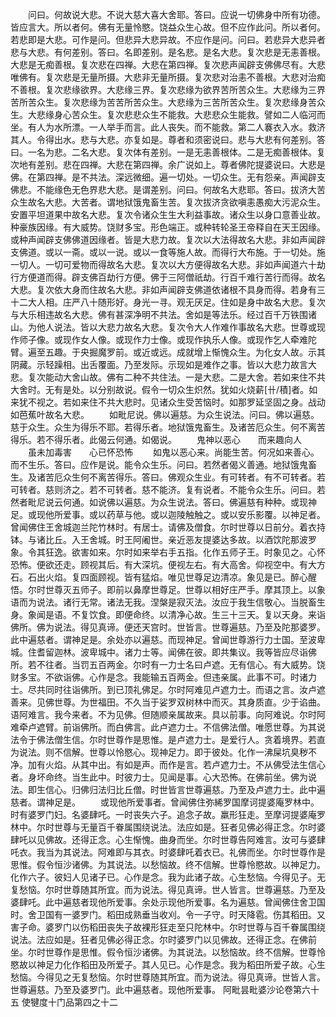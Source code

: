 <!-- { "loadSidebar": true } -->
　　问曰。何故说大悲。不说大慈大喜大舍耶。答曰。应说一切佛身中所有功德。皆应言大。所以者何。佛有无量怜愍。饶益众生心故。但不应作此问。所以者何。若悲即是大悲。可作是问。但悲异大悲异故。不应作是问。问曰。若悲异大悲异者悲与大悲。有何差别。答曰。名即差别。是名悲。是名大悲。复次悲是无恚善根。大悲是无痴善根。复次悲在四禅。大悲在第四禅。复次悲声闻辟支佛佛尽有。大悲唯佛有。复次悲是无量所摄。大悲非无量所摄。复次悲对治恚不善根。大悲对治痴不善根。复次悲缘欲界。大悲缘三界。复次悲缘为欲界苦所苦众生。大悲缘为三界苦所苦众生。复次悲缘为苦苦所苦众生。大悲缘为三苦所苦众生。复次悲缘身苦众生。大悲缘身心苦众生。复次悲悲众生不能救。大悲悲众生能救。譬如二人临河而坐。有人为水所漂。一人举手而言。此人丧失。而不能救。第二人褰衣入水。救济其人。令得出水。悲与大悲。亦复如是。尊者和须密说曰。悲与大悲有何差别。答曰。一名为悲。二名大悲。复次体有差别。一是无恚善根体。二是无痴善根体。复次地有差别。悲在四禅。大悲在第四禅。余广说如上。尊者佛陀提婆说曰。大悲是佛。在第四禅。是不共法。深远微细。遍一切处。一切众生。无有怨亲。声闻辟支佛悲。不能缘色无色界悲大悲。是谓差别。问曰。何故名大悲耶。答曰。拔济大苦众生故名大悲。大苦者。谓地狱饿鬼畜生苦。复次拔济贪欲嗔恚愚痴大污泥众生。安置平坦道果中故名大悲。复次令诸众生生大利益事故。诸众生以身口意善业故。种豪族因缘。有大威势。饶财多宝。形色端正。或种转轮圣王帝释自在天王因缘。或种声闻辟支佛佛道因缘者。皆是大悲力故。复次以大法得故名大悲。非如声闻辟支佛道。或以一斋。或以一说。或以一食等施人故。而得行大布施。于一切处。施一切人。一切可爱物而得故名大悲。复次以大方便得故名大悲。非如声闻道六十劫行方便道而得。辟支佛百劫行方便。佛于三阿僧祇劫。行百千难行苦行而得。故名大悲。复次依大身而住故名大悲。非如声闻辟支佛道依诸根不具身而得。若身有三十二大人相。庄严八十随形好。身光一寻。观无厌足。住如是身中故名大悲。复次与大乐相违故名大悲。佛有甚深净明不共法。舍如是等法乐。经过百千万铁围诸山。为他人说法。皆以大悲力故名大悲。复次令大人作难作事故名大悲。世尊或现作师子像。或现作女人像。或现作力士像。或现作执乐人像。或现作乞人牵难陀臂。遍至五趣。于央掘魔罗前。或近或远。成就增上惭愧众生。为化女人故。示其阴藏。示轻躁相。出舌覆面。乃至发际。示现如是难作之事。皆以大悲力故言大悲。复次能动大舍山故。佛有二种不共住法。一是大悲。二是大舍。若如来住不共大舍时。无有是处。以分别故说。假令一切众生炽然。犹如火烧薪[卄/積]者。如来犹不视之。若如来住不共大悲时。见诸众生受苦恼时。如那罗延坚固之身。战动如芭蕉叶故名大悲。
　　如毗尼说。佛以遍慈。为众生说法。问曰。佛以遍慈。慈于众生。众生为得乐不耶。若得乐者。地狱饿鬼畜生。及诸苦厄众生。何不离苦得乐。若不得乐者。此偈云何通。如偈说。
　　鬼神以恶心　　而来趣向人
　　虽未加毒害　　心已怀恐怖
　　如鬼以恶心来。尚能生苦。何况如来善心。而不生乐。答曰。应作是说。能令众生乐。问曰。若然者偈义善通。地狱饿鬼畜生。及诸苦厄众生何不离苦得乐。答曰。佛观众生业。有可转者。有不可转者。若可转者。慈则济之。若不可转者。慈不能济。复有说者。不能令众生乐。问曰。若然者毗尼说云何通。如说佛以遍慈。为众生说法。答曰。佛遍慈有种种。或现神足。或现他所爱事。或以药草与他。或以迦陵触触之。或以安乐影覆。以神足者。曾闻佛住王舍城迦兰陀竹林时。有居士。请佛及僧食。尔时世尊以日前分。着衣持钵。与诸比丘。入王舍城。时王阿阇世。亲近恶友提婆达多故。以酒饮陀那波罗象。令其狂逸。欲害如来。尔时如来举右手五指。化作五师子王。时象见之。心怀恐怖。便欲还走。顾视其后。有大深坑。便视左右。有大高舍。仰视空中。有大方石。石出火焰。复四面顾视。皆有猛焰。唯见世尊足边清凉。象见是已。醉心醒悟。尔时世尊灭五师子。即前以鼻摩世尊足。世尊以相好庄严手。摩其顶上。以象语而为说法。诸行无常。诸法无我。涅槃是寂灭法。汝应于我生信敬心。当脱畜生身。象闻是语。不复饮食。即便命终。以清净心故。生三十三天。复以天身。来诣佛所。佛为说法。得见真谛。便还天宫时。世皆言。世尊遍慈。乃至及陀那婆罗。此中遍慈者。谓神足是。余处亦以遍慈。而现神足。曾闻世尊游行力士国。至波卑城。住耆留迦林。波卑城中。诸力士等。闻佛在彼。即共集议。我等皆应尽诣佛所。若不往者。当罚五百两金。尔时有一力士名曰卢遮。无有信心。有大威势。饶财多宝。不欲诣佛。心作是念。我能输五百两金。但违亲属。此事不可。时诸力士。尽共同时往诣佛所。到已顶礼佛足。尔时阿难见卢遮力士。而语之言。汝卢遮善来。见佛世尊。为世福田。不久当于娑罗双树林中而灭。其身质直。少于谄曲。语阿难言。我今来者。不为见佛。但随顺亲属故来。具以前事。向阿难说。尔时阿难牵卢遮臂。前诣佛所。而白佛言。此卢遮力士。不信佛法僧。唯愿世尊。为其说法令于佛法僧生信。尔时世尊作是思惟。是卢遮力士。是爱行人。贪着境界。若直为说法。则不信解。世尊以怜愍心。现神足力。即于彼处。化作一沸屎坑臭秽不净。加有火焰。从其中出。有如是声。而作是言。若卢遮力士。不从佛受法生信心者。身坏命终。当生此中。时彼力士。见闻是事。心大恐怖。在佛前坐。佛为说法。即生信心。归佛归法归比丘僧。时世皆言世尊遍慈。乃至及卢遮力士。此中遍慈者。谓神足是。
　　或现他所爱事者。曾闻佛住弥絺罗国摩诃提婆庵罗林中。时有婆罗门妇。名婆肆吒。一时丧失六子。追念子故。羸形狂走。至摩诃提婆庵罗林中。尔时世尊与无量百千眷属围绕说法。法应如是。狂者见佛必得正念。尔时婆肆吒以见佛故。还得正念。心生惭愧。曲身而坐。尔时世尊告阿难言。汝可与婆肆吒衣。我当为其说法。阿难即与其衣。时婆肆吒着衣已。礼佛而坐。尔时世尊作是思惟。假令恒沙诸佛。为其说法。以愁恼故。终不信解。世尊怜愍故。以神足力。化作六子。彼妇人见诸子已。心作是念。我为此诸子故。心生愁恼。今得见子。无复愁恼。尔时世尊随其所宜。而为说法。得见真谛。世人皆言。世尊遍慈。乃至及婆肆吒。此中遍慈者现他所爱事。余处示现他所爱事。名为遍慈。曾闻佛住舍卫国时。舍卫国有一婆罗门。稻田成熟垂当收刈。令一子守。时天降雹。伤其稻田。又害子命。婆罗门以伤稻田丧失子故裸形狂走至只陀林中。尔时世尊与百千眷属围绕说法。法应如是。狂者见佛必得正念。尔时婆罗门以见佛故。还得正念。在佛前坐。尔时世尊作是思惟。假令恒沙诸佛。为其说法。以愁恼故。终不信解。世尊怜愍故以神足力化作稻田及所爱子。其人见已。心作是念。我为稻田所爱子故。心生愁恼。今得见之无复愁恼。尔时世尊随其所宜。而为说法。得见真谛。世皆人言。世尊遍慈。乃至及婆罗门。此中遍慈者。现他所爱事。
阿毗昙毗婆沙论卷第六十五
使犍度十门品第四之十二
